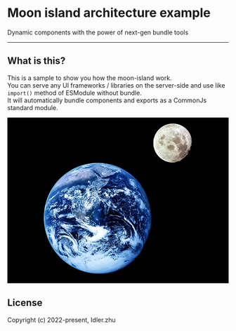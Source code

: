 # Moon island architecture example

Dynamic components with the power of next-gen bundle tools 

---

## What is this?
This is a sample to show you how the moon-island work.  
You can serve any UI frameworks / libraries on the server-side and use like `import()` method of ESModule without bundle.  
It will automatically bundle components and exports as a CommonJs standard module.  

![](./moon-Planet-Earth-space.webp)

## License

Copyright (c) 2022-present, Idler.zhu
